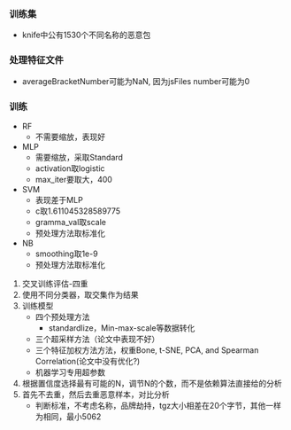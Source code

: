 ### 训练集

+ knife中公有1530个不同名称的恶意包

### 处理特征文件
+ averageBracketNumber可能为NaN, 因为jsFiles number可能为0

### 训练
+ RF
  + 不需要缩放，表现好
+ MLP
  + 需要缩放，采取Standard
  + activation取logistic
  + max_iter要取大，400
+ SVM
  + 表现差于MLP
  + c取1.611045328589775
  + gramma_val取scale
  + 预处理方法取标准化
+ NB
  + smoothing取1e-9
  + 预处理方法取标准化
  
1. 交叉训练评估-四重
2. 使用不同分类器，取交集作为结果
3. 训练模型
   + 四个预处理方法
     + standardlize，Min-max-scale等数据转化
   + 三个超采样方法（论文中表现不好）
   + 三个特征加权方法方法，权重Bone, t-SNE, PCA, and Spearman Correlation(论文中没有优化?)
   + 机器学习专用超参数
4. 根据置信度选择最有可能的N，调节N的个数，而不是依赖算法直接给的分析
5. 首先不去重，然后去重恶意样本，对比分析
   + 判断标准，不考虑名称，品牌劫持，tgz大小相差在20个字节，其他一样为相同，最小5062
